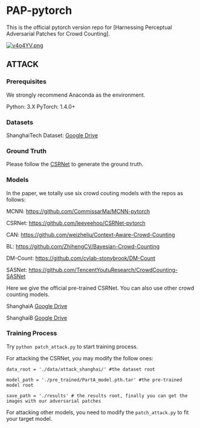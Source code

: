 # PAP-pytorch

This is the official pytorch version repo for [Harnessing Perceptual Adversarial Patches for Crowd Counting].

[![v4o4YV.png](https://s1.ax1x.com/2022/08/31/v4o4YV.png)](https://imgse.com/i/v4o4YV)

## ATTACK

### Prerequisites
We strongly recommend Anaconda as the environment.

Python: 3.X
PyTorch: 1.4.0+


### Datasets
ShanghaiTech Dataset: [Google Drive](https://drive.google.com/open?id=16dhJn7k4FWVwByRsQAEpl9lwjuV03jVI)

### Ground Truth

Please follow the [CSRNet](https://github.com/leeyeehoo/CSRNet-pytorch) to generate the ground truth.

### Models
In the paper, we totally use six crowd couting models with the repos as follows:

MCNN: https://github.com/CommissarMa/MCNN-pytorch

CSRNet: https://github.com/leeyeehoo/CSRNet-pytorch

CAN: https://github.com/weizheliu/Context-Aware-Crowd-Counting

BL: https://github.com/ZhihengCV/Bayesian-Crowd-Counting

DM-Count: https://github.com/cvlab-stonybrook/DM-Count

SASNet: https://github.com/TencentYoutuResearch/CrowdCounting-SASNet

Here we give the official pre-trained CSRNet. You can also use other crowd counting models. 

ShanghaiA  [Google Drive](https://drive.google.com/open?id=1Z-atzS5Y2pOd-nEWqZRVBDMYJDreGWHH)

ShanghaiB  [Google Drive](https://drive.google.com/open?id=1zKn6YlLW3Z9ocgPbP99oz7r2nC7_TBXK)

### Training Process

 Try `python patch_attack.py` to start training process.

For attacking the CSRNet, you may modify the follow ones:

`data_root = './data/attack_shanghai/' #the dataset root`

`model_path = './pre_trained/PartA_model.pth.tar' #the pre-trained model root`

`save_path = './results' # the results root, finally you can get the images with our adversarial patches`

For attacking other models, you need to modify the `patch_attack.py` to fit your target model. 




